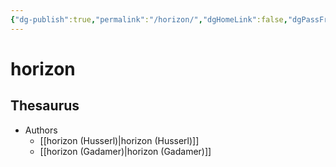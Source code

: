 ```yaml
---
{"dg-publish":true,"permalink":"/horizon/","dgHomeLink":false,"dgPassFrontmatter":false}
---
```


# horizon

## Thesaurus
- Authors
	- [[horizon (Husserl)|horizon (Husserl)]]
	- [[horizon (Gadamer)|horizon (Gadamer)]]
